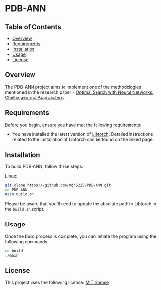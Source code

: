 # PDB-ANN

## Table of Contents

- [Overview](#overview)
- [Requirements](#requirements)
- [Installation](#installation)
- [Usage](#usage)
- [License](#license)

## Overview

The PDB-ANN project aims to implement one of the methodologies mentioned in the research paper - [Optimal Search with Neural Networks: Challenges and Approaches](https://webdocs.cs.ualberta.ca/~nathanst/papers/li2022optimalnn.pdf).

## Requirements

Before you begin, ensure you have met the following requirements:

- You have installed the latest version of [Libtorch](https://pytorch.org/cppdocs/installing.html). Detailed instructions related to the installation of Libtorch can be found on the linked page.

## Installation

To build PDB-ANN, follow these steps:

Linux:

```bash
git clone https://github.com/mgh5225/PDB-ANN.git
cd PDB-ANN
bash build.sh
```

Please be aware that you'll need to update the absolute path to Libtorch in the `build.sh` script.

## Usage

Once the build process is complete, you can initiate the program using the following commands:

```bash
cd build
./main
```

## License

This project uses the following license: [MIT license](https://github.com/mgh5225/PDB-ANN/blob/main/LICENSE)
